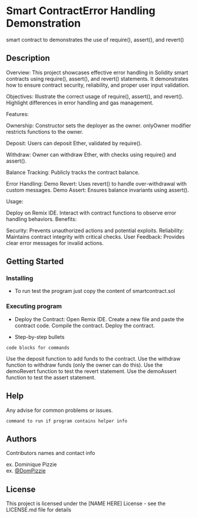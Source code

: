 # Smart ContractError Handling Demonstration

smart contract to demonstrates the use of require(), assert(), and revert()

## Description

Overview: This project showcases effective error handling in Solidity smart contracts using require(), assert(), and revert() statements. It demonstrates how to ensure contract security, reliability, and proper user input validation.

Objectives: Illustrate the correct usage of require(), assert(), and revert().
Highlight differences in error handling and gas management.


Features:

  Ownership:  Constructor sets the deployer as the owner.
  onlyOwner modifier restricts functions to the owner.
  
  Deposit: Users can deposit Ether, validated by require().
  
  Withdraw: Owner can withdraw Ether, with checks using require() and assert().
  
  Balance Tracking: Publicly tracks the contract balance.
  
  Error Handling:
    Demo Revert: Uses revert() to handle over-withdrawal with custom messages.
    Demo Assert: Ensures balance invariants using assert().

    
Usage:

Deploy on Remix IDE.
Interact with contract functions to observe error handling behaviors.
Benefits:

Security: Prevents unauthorized actions and potential exploits.
Reliability: Maintains contract integrity with critical checks.
User Feedback: Provides clear error messages for invalid actions.

## Getting Started

### Installing

* To run test the program just copy the content of smartcontract.sol

### Executing program

* Deploy the Contract:
  Open Remix IDE.
  Create a new file and paste the contract code.
  Compile the contract.
  Deploy the contract.
  
* Step-by-step bullets
```
code blocks for commands
```

Use the deposit function to add funds to the contract.
Use the withdraw function to withdraw funds (only the owner can do this).
Use the demoRevert function to test the revert statement.
Use the demoAssert function to test the assert statement.
## Help

Any advise for common problems or issues.
```
command to run if program contains helper info
```

## Authors

Contributors names and contact info

ex. Dominique Pizzie  
ex. [@DomPizzie](https://twitter.com/dompizzie)


## License

This project is licensed under the [NAME HERE] License - see the LICENSE.md file for details
